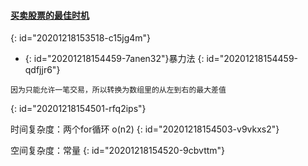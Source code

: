 #### [买卖股票的最佳时机](https://leetcode-cn.com/problems/best-time-to-buy-and-sell-stock/)
{: id="20201218153518-c15jg4m"}

* {: id="20201218154459-7anen32"}暴力法
{: id="20201218154459-qdfjjr6"}

```
因为只能允许一笔交易，所以转换为数组里的从左到右的最大差值
```
{: id="20201218154501-rfq2ips"}

时间复杂度：两个for循环 o(n2)
{: id="20201218154503-v9vkxs2"}

空间复杂度：常量
{: id="20201218154520-9cbvttm"}
